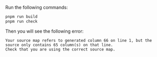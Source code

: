Run the following commands:

```bash
pnpm run build
pnpm run check
```

Then you will see the following error:

```
Your source map refers to generated column 66 on line 1, but the source only contains 65 column(s) on that line.
Check that you are using the correct source map.
```
